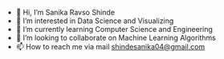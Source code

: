 - 👋 Hi, I’m Sanika Ravso Shinde
- 👀 I’m interested in Data Science and Visualizing
- 🌱 I’m currently learning Computer Science and Engineering
- 💞️ I’m looking to collaborate on Machine Learning Algorithms
- 📫 How to reach me via mail shindesanika04@gmail.com

<!---
Sanika9696/Sanika9696 is a ✨ special ✨ repository because its `README.md` (this file) appears on your GitHub profile.
You can click the Preview link to take a look at your changes.
--->
